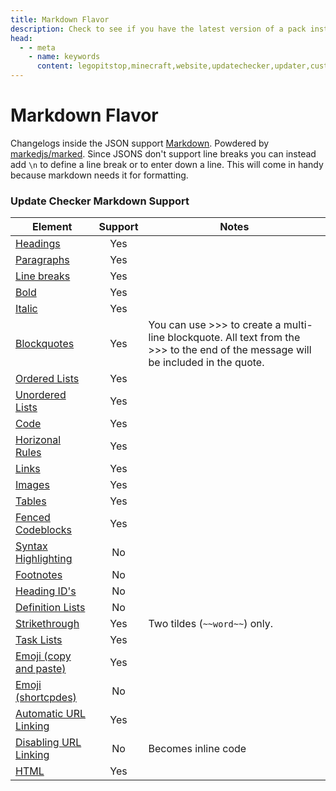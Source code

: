 ```yaml
---
title: Markdown Flavor
description: Check to see if you have the latest version of a pack installed.
head:
  - - meta
    - name: keywords
      content: legopitstop,minecraft,website,updatechecker,updater,customizable,free,premium,json
---
```


# Markdown Flavor

Changelogs inside the JSON support [Markdown](https://www.markdownguide.org/). Powdered by [markedjs/marked](https://github.com/markedjs/marked). Since JSONS don't support line breaks you can instead add `\n` to define a line break or to enter down a line. This will come in handy because markdown needs it for formatting.

### Update Checker Markdown Support

| Element                                                                                                 | Support | Notes                                                                                                                             |
| ------------------------------------------------------------------------------------------------------- | :-----: | --------------------------------------------------------------------------------------------------------------------------------- |
| [Headings](https://www.markdownguide.org/basic-syntax#headings)                                         |   Yes   |                                                                                                                                   |
| [Paragraphs](https://www.markdownguide.org/basic-syntax/#paragraphs-1)                                  |   Yes   |                                                                                                                                   |
| [Line breaks](https://www.markdownguide.org/basic-syntax/#line-breaks)                                  |   Yes   |                                                                                                                                   |
| [Bold](https://www.markdownguide.org/basic-syntax#bold)                                                 |   Yes   |                                                                                                                                   |
| [Italic](https://www.markdownguide.org/basic-syntax#italic)                                             |   Yes   |                                                                                                                                   |
| [Blockquotes](https://www.markdownguide.org/basic-syntax#blockquotes-1)                                 |   Yes   | You can use >>> to create a multi-line blockquote. All text from the >>> to the end of the message will be included in the quote. |
| [Ordered Lists](https://www.markdownguide.org/basic-syntax#ordered-lists)                               |   Yes   |                                                                                                                                   |
| [Unordered Lists](https://www.markdownguide.org/basic-syntax#unordered-lists)                           |   Yes   |                                                                                                                                   |
| [Code](https://www.markdownguide.org/basic-syntax#code)                                                 |   Yes   |                                                                                                                                   |
| [Horizonal Rules](https://www.markdownguide.org/basic-syntax/#horizontal-rules)                         |   Yes   |                                                                                                                                   |
| [Links](https://www.markdownguide.org/basic-syntax/#links)                                              |   Yes   |                                                                                                                                   |
| [Images](https://www.markdownguide.org/basic-syntax/#images-1)                                          |   Yes   |                                                                                                                                   |
| [Tables](https://www.markdownguide.org/extended-syntax/#tables)                                         |   Yes   |                                                                                                                                   |
| [Fenced Codeblocks](https://www.markdownguide.org/extended-syntax/#fenced-code-blocks)                  |   Yes   |                                                                                                                                   |
| [Syntax Highlighting](https://www.markdownguide.org/extended-syntax/#syntax-highlighting)               |   No    |                                                                                                                                   |
| [Footnotes](https://www.markdownguide.org/extended-syntax/#footnotes)                                   |   No    |                                                                                                                                   |
| [Heading ID's ](https://www.markdownguide.org/extended-syntax/#heading-ids)                             |   No    |
| [Definition Lists](https://www.markdownguide.org/extended-syntax/#definition-lists)                     |   No    |                                                                                                                                   |
| [Strikethrough](https://www.markdownguide.org/extended-syntax/#strikethrough)                           |   Yes   | Two tildes (`~~word~~`) only.                                                                                                     |
| [Task Lists](https://www.markdownguide.org/extended-syntax/#task-lists)                                 |   Yes   |                                                                                                                                   |
| [Emoji (copy and paste)](https://www.markdownguide.org/extended-syntax/#copying-and-pasting-emoji)      |   Yes   |                                                                                                                                   |
| [Emoji (shortcpdes)](https://www.markdownguide.org/extended-syntax/#using-emoji-shortcodes)             |   No    |                                                                                                                                   |
| [Automatic URL Linking](https://www.markdownguide.org/extended-syntax/#automatic-url-linking)           |   Yes   |                                                                                                                                   |
| [Disabling URL Linking](https://www.markdownguide.org/extended-syntax/#disabling-automatic-url-linking) |   No    | Becomes inline code                                                                                                               |
| [HTML](https://www.markdownguide.org/basic-syntax/#html)                                                |   Yes   |                                                                                                                                   |
